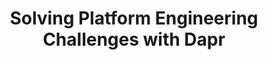 ---
title: "Solving Platform Engineering Challenges with Dapr"
description: "Solving Platform Engineering Challenges"
draft: false

platform:
  enable : true
  content : "With Dapr, a graduated CNCF project, platform teams can configure complex setups while exposing simple interfaces to application development teams, making it easier for them to build highly scalable distributed applications. Many platform teams have adopted Dapr to provide governance and golden paths for API-based infrastructure interaction. Dapr helps to solve these platform engineering challenges:"
  image: "images/platform-engineering/dapr-platform.png"
  imagealt: "Dapr Platform Engineering Overview"
  feature_item:
    - name : "Infrastructure complexity & coupling"
      content : "The Dapr building block APIs, provide an abstraction over the underlying infrastructure. Development teams don’t require product-specific SDKs when using the Dapr APIs, making it easy to switch from one product to another and support multiple different products of the same type. For example; developers use the Dapr Pub/Sub API in their code, and during development, they use Redis Streams as the message broker that runs locally in a container, while the production environment uses Kafka that runs in the cloud. Equally, platform teams can provide multiple messaging products such as Kafka, Pulsar, and RabbitMQ, and development teams can use either of them using the same Pub/Sub API."
    - name : "Observability to resolve production issues"
      content : "Dapr improves observability in distributed applications since all communication between applications and infrastructure passes through the Dapr process. Dapr natively integrates with OpenTelemetry, and by automatically generating and propagating tracing contexts using the W3C tracing specification across all its APIs, Dapr removes the need for manual instrumentation, saving development time. This  allows for easier telemetry data collection that includes metrics, logs, and traces and faster time to resolution of issues, given the critical need for observability in production environments. "
    - name : "Managing security & compliance"
      content : "Dapr has several built-in features to manage secure communication, access control and authentication. Dapr uses mutual Transport Layer Security (mTLS) to encrypt communication between services, ensuring data integrity and confidentiality. Access Policies can be defined by the platform team to control access to services, infrastructure resources (components) and secrets for governance. Additionally, Dapr supports middleware components, such as OAuth 2.0, which can handle authentication and authorization for web APIs."
    - name : "High reliability and resiliency"
      content : "Dapr improves application resiliency by providing platform engineers with configurable policies for retries, circuit breakers, and timeouts. These policies can be scoped to specific applications, infrastructure resources (components), enabling fine-grained control and improved application uptime. "
    - name : "Platform integration capabilities"
      content : "Dapr provides Kubernetes-native custom resource definitions to configure applications and infrastructure resources (components), enabling platform engineers to leverage GitOps and tools like Argo CD or Flux CD. Dapr integrates with policy engines like Kyverno and OPA, simplifying the tasks related to compliance and governance, protecting product teams from misconfigurations."

---